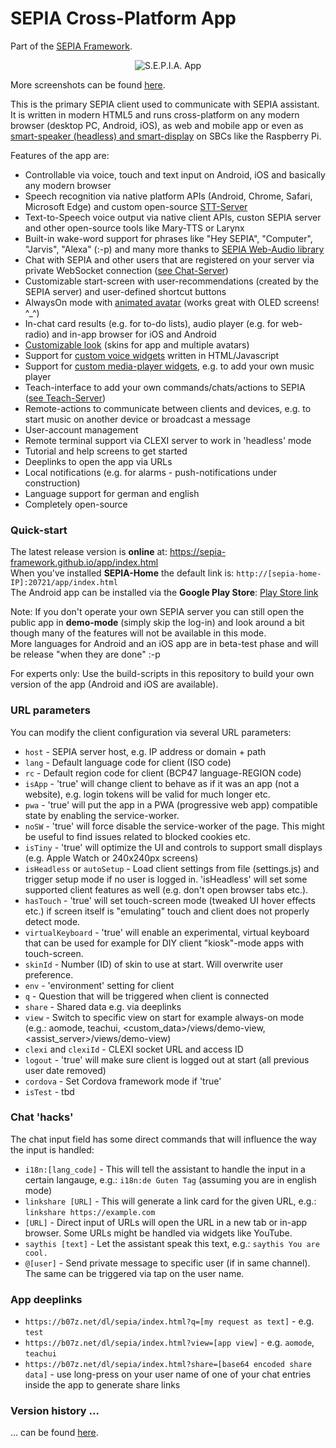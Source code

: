 # SEPIA Cross-Platform App
Part of the [SEPIA Framework](https://sepia-framework.github.io/).  

<p align="center">
  <img src="https://github.com/SEPIA-Framework/SEPIA-Framework.github.io/blob/master/img/teach-ui.png" alt="S.E.P.I.A. App"/>
</p>
  
More screenshots can be found [here](screenshots).  
  
This is the primary SEPIA client used to communicate with SEPIA assistant. It is written in modern HTML5 and runs cross-platform on any modern browser (desktop PC, Android, iOS),
as web and mobile app or even as [smart-speaker (headless) and smart-display](https://github.com/SEPIA-Framework/sepia-installation-and-setup/tree/master/sepia-client-installation) on SBCs like the Raspberry Pi.  
  
Features of the app are:
* Controllable via voice, touch and text input on Android, iOS and basically any modern browser
* Speech recognition via native platform APIs (Android, Chrome, Safari, Microsoft Edge) and custom open-source [STT-Server](https://github.com/SEPIA-Framework/sepia-stt-server)
* Text-to-Speech voice output via native client APIs, custon SEPIA server and other open-source tools like Mary-TTS or Larynx
* Built-in wake-word support for phrases like "Hey SEPIA", "Computer", "Jarvis", "Alexa" (:-p) and many more thanks to [SEPIA Web-Audio library](https://github.com/SEPIA-Framework/sepia-web-audio)
* Chat with SEPIA and other users that are registered on your server via private WebSocket connection ([see Chat-Server](https://github.com/SEPIA-Framework/sepia-websocket-server-java))
* Customizable start-screen with user-recommendations (created by the SEPIA server) and user-defined shortcut buttons
* AlwaysOn mode with [animated avatar](screenshots/avatar-classic.png) (works great with OLED screens! ^_^)
* In-chat card results (e.g. for to-do lists), audio player (e.g. for web-radio) and in-app browser for iOS and Android
* [Customizable look](screenshots/README.md) (skins for app and multiple avatars)
* Support for [custom voice widgets](https://github.com/SEPIA-Framework/sepia-docs/wiki/Creating-HTML-voice-widgets-for-the-SEPIA-client) written in HTML/Javascript 
* Support for [custom media-player widgets](https://github.com/SEPIA-Framework/sepia-docs/wiki/Embedded-Media-Player), e.g. to add your own music player
* Teach-interface to add your own commands/chats/actions to SEPIA ([see Teach-Server](https://github.com/SEPIA-Framework/sepia-teach-server))
* Remote-actions to communicate between clients and devices, e.g. to start music on another device or broadcast a message
* User-account management
* Remote terminal support via CLEXI server to work in 'headless' mode
* Tutorial and help screens to get started
* Deeplinks to open the app via URLs
* Local notifications (e.g. for alarms - push-notifications under construction)
* Language support for german and english
* Completely open-source

### Quick-start

The latest release version is **online** at: https://sepia-framework.github.io/app/index.html  
When you've installed **SEPIA-Home** the default link is: `http://[sepia-home-IP]:20721/app/index.html`  
The Android app can be installed via the **Google Play Store**: [Play Store link](https://play.google.com/store/apps/details?id=de.bytemind.sepia.app.web)  
  
Note: If you don't operate your own SEPIA server you can still open the public app in **demo-mode** (simply skip the log-in) and look around a bit though many of the features will not be available in this mode.  
More languages for Android and an iOS app are in beta-test phase and will be release "when they are done" :-p  
  
For experts only: Use the build-scripts in this repository to build your own version of the app (Android and iOS are available).

### URL parameters

You can modify the client configuration via several URL parameters:
* `host` - SEPIA server host, e.g. IP address or domain + path
* `lang` - Default language code for client (ISO code)
* `rc` - Default region code for client (BCP47 language-REGION code)
* `isApp` - 'true' will change client to behave as if it was an app (not a website), e.g. login tokens will be valid for much longer etc.
* `pwa` - 'true' will put the app in a PWA (progressive web app) compatible state by enabling the service-worker.
* `noSW` - 'true' will force disable the service-worker of the page. This might be useful to find issues related to blocked cookies etc.
* `isTiny` - 'true' will optimize the UI and controls to support small displays (e.g. Apple Watch or 240x240px screens)
* `isHeadless` or `autoSetup` - Load client settings from file (settings.js) and trigger setup mode if no user is logged in. 'isHeadless' will set some supported client features as well (e.g. don't open browser tabs etc.).
* `hasTouch` - 'true' will set touch-screen mode (tweaked UI hover effects etc.) if screen itself is "emulating" touch and client does not properly detect mode.
* `virtualKeyboard` - 'true' will enable an experimental, virtual keyboard that can be used for example for DIY client "kiosk"-mode apps with touch-screen.
* `skinId` - Number (ID) of skin to use at start. Will overwrite user preference.
* `env` - 'environment' setting for client
* `q` - Question that will be triggered when client is connected
* `share` - Shared data e.g. via deeplinks
* `view` - Switch to specific view on start for example always-on mode (e.g.: aomode, teachui, <custom_data>/views/demo-view, <assist_server>/views/demo-view)
* `clexi` and `clexiId` - CLEXI socket URL and access ID
* `logout` - 'true' will make sure client is logged out at start (all previous user date removed)
* `cordova` - Set Cordova framework mode if 'true'
* `isTest` - tbd

### Chat 'hacks'

The chat input field has some direct commands that will influence the way the input is handled:
* `i18n:[lang_code]` - This will tell the assistant to handle the input in a certain langauge, e.g.: `i18n:de Guten Tag` (assuming you are in english mode)
* `linkshare [URL]` - This will generate a link card for the given URL, e.g.: `linkshare https://example.com`
* `[URL]` - Direct input of URLs will open the URL in a new tab or in-app browser. Some URLs might be handled via widgets like YouTube.
* `saythis [text]` - Let the assistant speak this text, e.g.: `saythis You are cool.`
* `@[user]` - Send private message to specific user (if in same channel). The same can be triggered via tap on the user name.

### App deeplinks

* `https://b07z.net/dl/sepia/index.html?q=[my request as text]` - e.g. `test`
* `https://b07z.net/dl/sepia/index.html?view=[app view]` - e.g. `aomode`, `teachui`
* `https://b07z.net/dl/sepia/index.html?share=[base64 encoded share data]` - use long-press on your user name of one of your chat entries inside the app to generate share links

### Version history ...

... can be found [here](https://github.com/SEPIA-Framework/SEPIA-Framework.github.io/blob/master/app/README.md).
